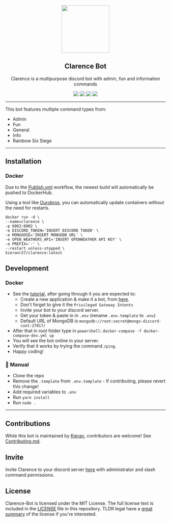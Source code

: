 <div align="center">

<img src="https://cdn.discordapp.com/avatars/875491402497294447/54e4808cf46edbeb5ef702d3af14087a.webp" width="150" height="150">

## Clarence Bot

Clarence is a multipurpose discord bot with admin, fun and information commands

<img src="https://img.shields.io/github/actions/workflow/status/KieranRobson/Clarence-Bot/lint.yml?style=for-the-badge"> 
<img src="https://img.shields.io/badge/Discord.JS-13.12.0-blue?style=for-the-badge&logo=DISCORD" /> 
<img src="https://img.shields.io/badge/Node%20Version-16.17.1-brightgreen?style=for-the-badge&logo=Node.js"> 
<img src="https://img.shields.io/badge/License-MIT-brightgreen?style=for-the-badge">
</div align="center">

---

This bot features multiple command types from:

- Admin
- Fun
- General
- Info
- Rainbow Six Siege

---

## Installation

### Docker

Due to the [Publish.yml](.github/workflows/publish.yml) workflow, the newest build will automatically be pushed to DockerHub.

Using a tool like [Ourobros](https://github.com/gmt2001/ouroboros), you can automatically update containers without the need for restarts.

```console
docker run -d \
--name=clarence \
-p 6002:6002 \
-e DISCORD_TOKEN='INSERT DISCORD TOKEN' \
-e MONGOOSE='INSERT MONGODB URL' \
-e OPEN_WEATHERS_API='INSERT OPENWEATHER API KEY' \
-e PREFIX='-' \
--restart unless-stopped \
kieranr27/clarence:latest
```

## Development

### Docker

- See the [tutorial](https://www.writebots.com/discord-bot-token/), after going through it you are expected to:
  - Create a new application & make it a bot, from [here](https://discord.com/developers/applications/).
  - Don't forget to give it the `Privileged Gateway Intents`
  - Invite your bot to your discord server.
  - Get your token & paste in in `.env` (rename `.env.template` to `.env`)
  - Default URL of MongoDB is `mongodb://root:secret@mongo-discord-cont:27017/`
- After that in root folder type in `powershell`: `docker-compose -f docker-compose-dev.yml up`
- You will see the bot online in your server.
- Verify that it works by trying the command `/ping`.
- Happy coding!

### 👷 Manual

- Clone the repo
- Remove the `.template` from `.env.template` - If contributing, please revert this change!
- Add required variables to `.env`
- Run `yarn install`
- Run `node .`

---

## Contributions

While this bot is maintained by [Kieran](https://github.com/KieranRobson), contributors are welcome! See [Contributing.md](/.github/CONTRIBUTING.md).

## Invite

Invite Clarence to your discord server [here](https://discord.com/api/oauth2/authorize?client_id=875491402497294447&permissions=8&scope=bot%20applications.commands) with administrator and slash command permissions.

## License

Clarence-Bot is licensed under the MIT License. The full license text is included in the [LICENSE](LICENSE) file in this repository. TLDR legal have a [great summary](https://www.tldrlegal.com/l/mit) of the license if you're interested.
